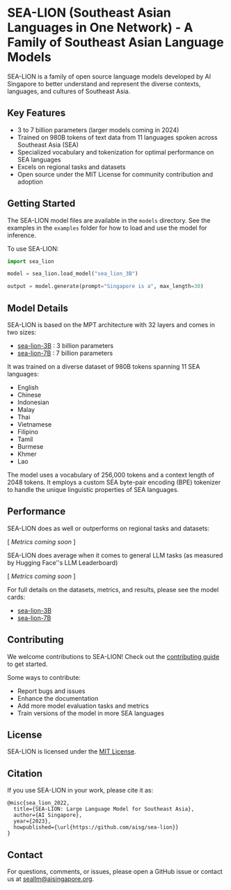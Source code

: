 # SEA-LION (Southeast Asian Languages in One Network) - A Family of Southeast Asian Language Models

SEA-LION is a family of open source language models developed by AI Singapore to better understand and represent the diverse contexts, languages, and cultures of Southeast Asia. 

## Key Features

- 3 to 7 billion parameters (larger models coming in 2024)
- Trained on 980B tokens of text data from 11 languages spoken across Southeast Asia (SEA)
- Specialized vocabulary and tokenization for optimal performance on SEA languages
- Excels on regional tasks and datasets
- Open source under the MIT License for community contribution and adoption

## Getting Started

The SEA-LION model files are available in the `models` directory. See the examples in the `examples` folder for how to load and use the model for inference.

To use SEA-LION:

```python
import sea_lion

model = sea_lion.load_model("sea_lion_3B")

output = model.generate(prompt="Singapore is a", max_length=30)
```

## Model Details

SEA-LION is based on the MPT architecture with 32 layers and comes in two sizes:

- [sea-lion-3B](https://huggingface.co/aisingapore/sealion3b) : 3 billion parameters 
- [sea-lion-7B](https://huggingface.co/aisingapore/sealion7b) : 7 billion parameters

It was trained on a diverse dataset of 980B tokens spanning 11 SEA languages:

- English
- Chinese  
- Indonesian
- Malay
- Thai
- Vietnamese
- Filipino
- Tamil
- Burmese
- Khmer
- Lao

The model uses a vocabulary of 256,000 tokens and a context length of 2048 tokens. It employs a custom SEA byte-pair encoding (BPE) tokenizer to handle the unique linguistic properties of SEA languages.

## Performance

SEA-LION does as well or outperforms on regional tasks and datasets:

[ _Metrics coming soon_ ]

SEA-LION does average when it comes to general LLM tasks (as measured by Hugging Face''s LLM Leaderboard)

[ _Metrics coming soon_ ]

For full details on the datasets, metrics, and results, please see the model cards:
* [sea-lion-3B](https://huggingface.co/aisingapore/sealion3b)
* [sea-lion-7B](https://huggingface.co/aisingapore/sealion7b)

## Contributing

We welcome contributions to SEA-LION! Check out the [contributing guide](CONTRIBUTING.md) to get started.

Some ways to contribute:

- Report bugs and issues
- Enhance the documentation
- Add more model evaluation tasks and metrics
- Train versions of the model in more SEA languages

## License

SEA-LION is licensed under the [MIT License](LICENSE).

## Citation

If you use SEA-LION in your work, please cite it as:

```
@misc{sea_lion_2022,
  title={SEA-LION: Large Language Model for Southeast Asia},
  author={AI Singapore},
  year={2023},
  howpublished={\url{https://github.com/aisg/sea-lion}}
}
```

## Contact

For questions, comments, or issues, please open a GitHub issue or contact us at seallm@aisingapore.org.
